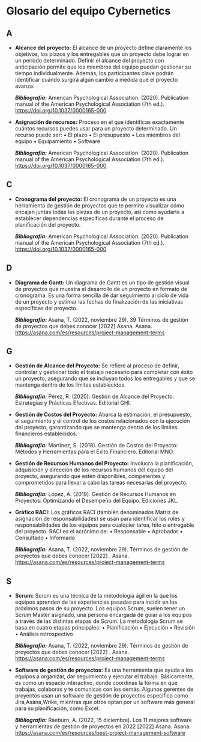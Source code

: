 # Glosario del equipo Cybernetics

## A 

* **Alcance del proyecto:** El alcance de un proyecto define claramente los objetivos, los plazos y los entregables que un proyecto debe lograr en un período determinado. Definir el alcance del proyecto con anticipación permite que los miembros del equipo puedan gestionar su tiempo individualmente. Además, los participantes clave podrán identificar cuándo surgirá algún cambio a medida que el proyecto avanza.

  ***Bibliografía:*** American Psychological Association. (2020). Publication manual of the American Psychological Association (7th ed.). https://doi.org/10.1037/0000165-000


* **Asignación de recursos:** Proceso en el que identificas exactamente cuántos recursos puedes usar para un proyecto determinado. Un recurso puede ser:
•	El plazo
•	El presupuesto
•	Los miembros del equipo
•	Equipamiento
•	Software

  ***Bibliografía:*** American Psychological Association. (2020). Publication manual of the American Psychological Association (7th ed.). https://doi.org/10.1037/0000165-000


## C 


* **Cronograma del proyecto:** El cronograma de un proyecto es una herramienta de gestión de proyectos que te permite visualizar cómo encajan juntas todas las piezas de un proyecto, así como ayudarte a establecer dependencias específicas durante el proceso de planificación del proyecto.

   ***Bibliografía:*** American Psychological Association. (2020). Publication manual of the American Psychological Association (7th ed.). https://doi.org/10.1037/0000165-000



## D 


* **Diagrama de Gantt:** Un diagrama de Gantt es un tipo de gestión visual de proyectos que muestra el desarrollo de un proyecto en formato de cronograma. Es una forma sencilla de dar seguimiento al ciclo de vida de un proyecto y estimar las fechas de finalización de las iniciativas específicas del proyecto.

  ***Bibliografía:*** Asana, T. (2022, noviembre 29). 39 Términos de gestión de proyectos que debes conocer [2022] Asana. Asana. https://asana.com/es/resources/project-management-terms



## G 

* **Gestión de Alcance del Proyecto:** Se refiere al proceso de definir, controlar y gestionar todo el trabajo necesario para completar con éxito un proyecto, asegurando que se incluyan todos los entregables y que se mantenga dentro de los límites establecidos.

  ***Bibliografía:*** Pérez, R. (2020). Gestión de Alcance del Proyecto: Estrategias y Prácticas Efectivas. Editorial GHI.


* **Gestión de Costos del Proyecto:** Abarca la estimación, el presupuesto, el seguimiento y el control de los costos relacionados con la ejecución del proyecto, garantizando que se mantenga dentro de los límites financieros establecidos.

  ***Bibliografía:*** Martínez, S. (2018). Gestión de Costos del Proyecto: Métodos y Herramientas para el Éxito Financiero. Editorial MNO.


* **Gestión de Recursos Humanos del Proyecto:** Involucra la planificación, adquisición y dirección de los recursos humanos del equipo del proyecto, asegurando que estén disponibles, competentes y comprometidos para llevar a cabo las tareas necesarias del proyecto.

  ***Bibliografía:*** López, A. (2019). Gestión de Recursos Humanos en Proyectos: Optimizando el Desempeño del Equipo. Ediciones JKL.


* **Gráfico RACI:** Los gráficos RACI (también denominados Matriz de asignación de responsabilidades) se usan para identificar los roles y responsabilidades de los equipos para cualquier tarea, hito o entregable del proyecto. RACI es el acrónimo de:
•	Responsable
•	Aprobador
•	Consultado
•	Informado

  ***Bibliografía:*** Asana, T. (2022, noviembre 29). Términos de gestión de proyectos que debes conocer [2022]  . Asana. https://asana.com/es/resources/project-management-terms



## S 

* **Scrum:** Scrum es una técnica de la metodología ágil en la que los equipos aprenden de las experiencias pasadas para incidir en los próximos pasos de su proyecto. Los equipos Scrum, suelen tener un Scrum Master asignado, una persona encargada de guiar a los equipos a través de las distintas etapas de Scrum.
La metodología Scrum se basa en cuatro etapas principales:
•	Planificación
•	Ejecución
•	Revisión
•	Análisis retrospectivo

  ***Bibliografía:*** Asana, T. (2022, noviembre 29). Términos de gestión de proyectos que debes conocer [2022] . Asana. https://asana.com/es/resources/project-management-terms


* **Software de gestión de proyectos:** Es una herramienta que ayuda a los equipos a organizar, dar seguimiento y ejecutar el trabajo.  Básicamente, es como un espacio interactivo, donde coordinas la forma en que trabajas, colaboras y te comunicas con los demás. Algunos gerentes de proyectos usan un software de gestión de proyectos específico como Jira,Asana,Wrike, mientras que otros optan por un software más general para su planificación, como Excel.

  ***Bibliografía:*** Raeburn, A. (2022, 15 diciembre). Los 11 mejores software y herramientas de gestión de proyectos en 2022 [2022] Asana. Asana. https://asana.com/es/resources/best-project-management-software




